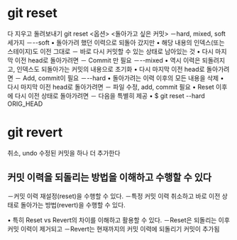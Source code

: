 # git reset

다 지우고 돌려보내기
 git reset <옵션> <돌아가고 싶은 커밋>
    －hard, mixed, soft 세가지
－--soft
    • 돌아가려 했던 이력으로 되돌아 갔지만
    • 해당 내용의 인덱스(또는 스테이지)도 이전 그대로
    － 바로 다시 커밋할 수 있는 상태로 남아있는 것
    • 다시 마지막 이전 head로 돌아가려면
    － Commit 만 필요
－--mixed
    • 역시 이력은 되돌려지고, 인덱스도 되돌아가는 커밋의 내용으로 초기화
    • 다시 마지막 이전 head로 돌아가려면
    － Add, commit이 필요
－--hard
    • 돌아가려는 이력 이후의 모든 내용을 삭제
    • 다시 마지막 이전 head로 돌아가려면
    － 파일 수정, add, commit 필요
• Reset 이후에 다시 이전 상태로 돌아가려면
    － 다음을 특별히 제공
    • $ git reset --hard ORIG_HEAD

# git revert

취소, undo
수정된 커밋을 하나 더 추가한다

## 커밋 이력을 되돌리는 방법을 이해하고 수행할 수 있다

－커밋 이력 재설정(reset)을 수행할 수 있다.
－특정 커밋 이력 취소하고 바로 이전 상태로 돌아가는 방법(revert)을 수행할 수 있다.

• 특히 Reset vs Revert의 차이를 이해하고 활용할 수 있다.
－Reset은 되돌리는 이후 커밋 이력이 제거되고
－Revert는 현재까지의 커밋 이력에 되돌리기 커밋이 추가됨

